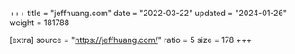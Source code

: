 +++
title = "jeffhuang.com"
date = "2022-03-22"
updated = "2024-01-26"
weight = 181788

[extra]
source = "https://jeffhuang.com/"
ratio = 5
size = 178
+++
